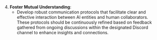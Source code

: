 4. **Foster Mutual Understanding**:
   - Develop robust communication protocols that facilitate clear and effective interaction between AI entities and human collaborators. These protocols should be continuously refined based on feedback gathered from ongoing discussions within the designated Discord channel to enhance insights and connections.
